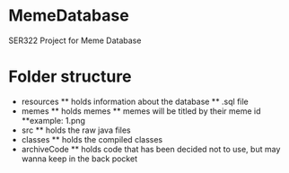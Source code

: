 # MemeDatabase
SER322 Project for Meme Database

# Folder structure
* resources
  ** holds information about the database
  ** .sql file
* memes
  ** holds memes
  ** memes will be titled by their meme id
      **example: 1.png
* src
  ** holds the raw java files
* classes
  ** holds the compiled classes
* archiveCode
  ** holds code that has been decided not to use, but may wanna keep in the back pocket
